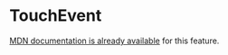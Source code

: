# TouchEvent

[MDN documentation is already available](https://developer.mozilla.org/en-US/docs/Web/API/TouchEvent/TouchEvent) for this feature.
